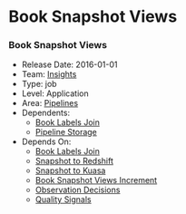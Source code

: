 # Book Snapshot Views
### Book Snapshot Views
* Release Date: 2016-01-01
* Team: [Insights](../teams/insights.md)
* Type: job
* Level: Application
* Area: [Pipelines](../areas/pipelines.png)
* Dependents:
  * [Book Labels Join](book-labels-join.md)
  * [Pipeline Storage](pipeline-storage.md)
* Depends On:
  * [Book Labels Join](book-labels-join.md)
  * [Snapshot to Redshift](book-snapshot-to-redshift-dw.md)
  * [Snapshot to Kuasa](book-snapshot-to-redshift-kuasa.md)
  * [Book Snapshot Views Increment](book-snapshot-views-increment.md)
  * [Observation Decisions](obs-decisions.md)
  * [Quality Signals](quality-signals.md)
